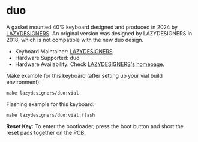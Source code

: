 # duo

A gasket mounted 40% keyboard designed and produced in 2024 by [LAZYDESIGNERS](http://lazydesigners.cn).
An original version was designed by LAZYDESIGNERS in 2018, which is not compatible with the new duo design.

* Keyboard Maintainer: [LAZYDESIGNERS](https://github.com/jackytrabbit)
* Hardware Supported: duo
* Hardware Availability: Check [LAZYDESIGNERS's homepage.](http://lazydesigners.cn)

Make example for this keyboard (after setting up your vial build environment):

    make lazydesigners/duo:vial

Flashing example for this keyboard:

    make lazydesigners/duo:vial:flash

**Reset Key:** To enter the bootloader, press the boot button and short the reset pads together on the PCB.

